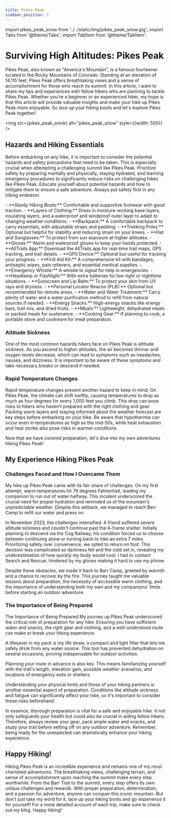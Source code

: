 ```yaml
---
title: Pikes Peak
sidebar_position: 1
---
```

import pikes_peak_snow from '../../static/img/pikes_peak_snow.jpg';
import Tabs from '@theme/Tabs';
import TabItem from '@theme/TabItem';

# Surviving High Altitudes: Pikes Peak 

Pikes Peak, also known as "America's Mountain", is a famous fourteener located in the Rocky Mountains of Colorado. Standing at an elevation of 14,115 feet, Pikes Peak offers breathtaking views and a sense of accomplishment for those who reach its summit. In this article, I want to share my tips and experiences with fellow hikers who are planning to tackle Pikes Peak. Whether you're a beginner or an experienced hiker, my hope is that this article will provide valuable insights and make your hike up Pikes Peak more enjoyable. So lace up your hiking boots and let's explore Pikes Peak together! 

<img src={pikes_peak_snow} alt="pikes_peak_snow" style={{width: 500}} />

## Hazards and Hiking Essentials
Before embarking on any hike, it is important to consider the potential hazards and safety precautions that need to be taken. This is especially crucial when attempting a challenging summit like Pikes Peak. Prioritize safety by preparing mentally and physically, staying hydrated, and learning emergency procedures to significantly reduce risks on challenging hikes like Pikes Peak. Educate yourself about potential hazards and how to mitigate them to ensure a safe adventure. Always put safety first in any hiking endeavor.



<Tabs>
  <TabItem value="Gear and Clothing Essentials" label="Gear and Clothing Essentials" default>
    - **Sturdy Hiking Boots:** Comfortable and supportive footwear with good traction.
    - **Layers of Clothing:** Dress in moisture-wicking base layers, insulating layers, and a waterproof and windproof outer layer to adapt to changing weather conditions.
    - **Backpack:** A comfortable backpack to carry essentials, with adjustable straps and padding.
    - **Trekking Poles:** Optional but helpful for stability and reducing strain on your knees.
    - **Hat and Sunglasses:** To protect from sun exposure at higher altitudes.
    - **Gloves:** Warm and waterproof gloves to keep your hands protected.

  </TabItem>
  <TabItem value="Navigation and Safety Essentials" label="Navigation and Safety Essentials">
    - **AllTrails App:** Download the AllTrails app for real-time trail maps, GPS tracking, and trail details.
    - **GPS Device:** Optional but useful for tracking your progress.
    - **First Aid Kit:** A comprehensive kit with bandages, antiseptic wipes, pain relievers, and essential medical supplies.
    - **Emergency Whistle:** A whistle to signal for help in emergencies.
    - **Headlamp or Flashlight:** With extra batteries for low-light or nighttime situations.
    - **Sunscreen and Lip Balm:** To protect your skin from UV rays and dryness.
    - **Personal Locator Beacon (PLB):** Optional but recommended for remote areas.

  </TabItem>
  <TabItem value="Food and Hydration Essentials" label="Food and Hydration Essentials">
    - **Water and Water Treatment:** Carry plenty of water and a water purification method to refill from natural sources if needed.
    - **Energy Snacks:** High-energy snacks like energy bars, trail mix, and dried fruits.
    - **Meals:** Lightweight, dehydrated meals or packed meals for sustenance.
    - **Cooking Gear:** If planning to cook, a portable stove and cookware for meal preparation.
  </TabItem>
</Tabs>

### Altitude Sickness
One of the most common hazards hikers face on Pikes Peak is altitude sickness. As you ascend to higher altitudes, the air becomes thinner and oxygen levels decrease, which can lead to symptoms such as headaches, nausea, and dizziness. It is important to be aware of these symptoms and take necessary breaks or descend if needed.

### Rapid Temperature Changes
Rapid temperature changes present another hazard to keep in mind. On Pikes Peak, the climate can shift swiftly, causing temperatures to drop as much as four degrees for every 1,000 feet you climb. This drop can pose risks to hikers who haven't prepared with the right clothing and gear. Packing warm layers and staying informed about the weather forecast are key steps before embarking on your hike. Be aware that hypothermia can occur even in temperatures as high as the mid-50s, while heat exhaustion and heat stroke also pose risks in warmer conditions.

Now that we have covered preparation, let's dive into my own adventures hiking Pikes Peak!

## My Experience Hiking Pikes Peak

### Challenges Faced and How I Overcame Them
My hike up Pikes Peak came with its fair share of challenges. On my first attempt, warm temperatures hit 79 degrees Fahrenheit, leading my companion to run out of water halfway. This incident underscored the crucial need for proper hydration and reminded us of the mountain's unpredictable weather. Despite this setback, we managed to reach Barr Camp to refill our water and press on.

In November 2023, the challenges intensified. A friend suffered severe altitude sickness and couldn't continue past the A-frame shelter. Initially planning to descend via the Cog Railway, his condition forced us to choose between continuing alone or turning back to hike an extra 7 miles. Prioritizing safety over convenience, we opted to return on foot. This decision was complicated as darkness fell and the cold set in, revealing my underestimation of how quickly my body would cool. I had to contact Search and Rescue, hindered by my gloves making it hard to use my phone.

Despite these obstacles, we made it back to Barr Camp, greeted by warmth and a chance to recover by the fire. This journey taught me valuable lessons about preparation, the necessity of accessible warm clothing, and the importance of understanding both my own and my companions' limits before starting an outdoor adventure.

### The Importance of Being Prepared

The Importance of Being Prepared
My journey up Pikes Peak underscored the critical role of preparation for any hike. Ensuring you have sufficient water and snacks, the right gear and clothing, and a well-understood route can make or break your hiking experience.

A lifesaver in my pack is my life straw, a compact and light filter that lets me safely drink from any water source. This tool has prevented dehydration on several occasions, proving indispensable for outdoor activities.

Planning your route in advance is also key. This means familiarizing yourself with the trail's length, elevation gain, possible weather scenarios, and locations of emergency exits or shelters.

Understanding your physical limits and those of your hiking partners is another essential aspect of preparation. Conditions like altitude sickness and fatigue can significantly affect your hike, so it's important to consider these risks beforehand.

In essence, thorough preparation is vital for a safe and enjoyable hike. It not only safeguards your health but could also be crucial in aiding fellow hikers. Therefore, always review your gear, pack ample water and snacks, and study your trail before setting off on any outdoor adventure. Remember, being ready for the unexpected can dramatically enhance your hiking experience.

## Happy Hiking!
Hiking Pikes Peak is an incredible experience and remains one of my most cherished adventures. The breathtaking views, challenging terrain, and sense of accomplishment upon reaching the summit make every step worthwhile. From the Barr Trail to the summit, every step offers its own unique challenges and rewards. With proper preparation, determination, and a passion for adventure, anyone can conquer this iconic mountain. But don't just take my word for it, lace up your hiking boots and go experience it for yourself! For a more detailed account of each trip, make sure to check out my blog. Happy hiking!
